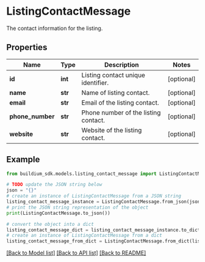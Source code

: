 # ListingContactMessage

The contact information for the listing.

## Properties

Name | Type | Description | Notes
------------ | ------------- | ------------- | -------------
**id** | **int** | Listing contact unique identifier. | [optional] 
**name** | **str** | Name of listing contact. | [optional] 
**email** | **str** | Email of the listing contact. | [optional] 
**phone_number** | **str** | Phone number of the listing contact. | [optional] 
**website** | **str** | Website of the listing contact. | [optional] 

## Example

```python
from buildium_sdk.models.listing_contact_message import ListingContactMessage

# TODO update the JSON string below
json = "{}"
# create an instance of ListingContactMessage from a JSON string
listing_contact_message_instance = ListingContactMessage.from_json(json)
# print the JSON string representation of the object
print(ListingContactMessage.to_json())

# convert the object into a dict
listing_contact_message_dict = listing_contact_message_instance.to_dict()
# create an instance of ListingContactMessage from a dict
listing_contact_message_from_dict = ListingContactMessage.from_dict(listing_contact_message_dict)
```
[[Back to Model list]](../README.md#documentation-for-models) [[Back to API list]](../README.md#documentation-for-api-endpoints) [[Back to README]](../README.md)


